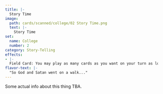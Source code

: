 ```yaml
---
title: |-
  Story Time
image: 
  path: cards/scanned/college/02 Story Time.png
  text: |-
    Story Time
set:
  name: College
  number: 2
category: Story-Telling
effects: 
- |-
  Field Card: You may play as many cards as you want on your turn as long as you tell a story with them. The cards are immune to each other for this turn only. Discard ones you fail to tell a story with.
flavor-text: |-
  "So God and Satan went on a walk..."
---
```

Some actual info about this thing TBA.
